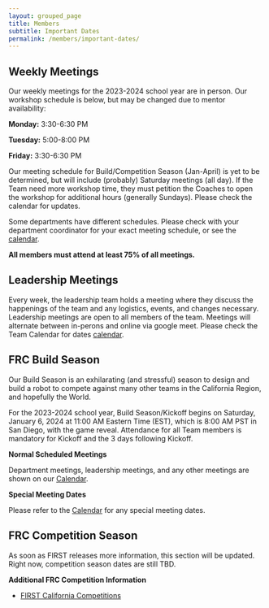 ```yaml
---
layout: grouped_page
title: Members
subtitle: Important Dates
permalink: /members/important-dates/
---
```


## Weekly Meetings

Our weekly meetings for the 2023-2024 school year are in person. Our workshop schedule is below, but may be changed due to mentor availability: 

**Monday:** 3:30-6:30 PM

**Tuesday:** 5:00-8:00 PM

**Friday:** 3:30-6:30 PM

Our meeting schedule for Build/Competition Season (Jan-April) is yet to be determined, but will include (probably) Saturday meetings (all day).  If the Team need more workshop time, they must petition the Coaches to open the workshop for additional hours (generally Sundays). Please check the calendar for updates. 

Some departments have different schedules. Please check with your department coordinator for your exact meeting schedule, or see the [calendar](http://team3128.org/members/calendar).

**All members must attend at least 75% of all meetings.** 


## Leadership Meetings

Every week, the leadership team holds a meeting where they discuss the happenings of the team and any logistics, events, and changes necessary. Leadership meetings are open to all members of the team. Meetings will alternate between in-perons and online via google meet. Please check the Team Calendar for dates [calendar](http://team3128.org/members/calendar).

<!--
**Leadership Tentative Self-Nominations Open:** May 4th, 2021

**Leadership Self-Nominations Close:** May 20th, 2021

**Election Day:** TBD, 2021
-->

## FRC Build Season

Our Build Season is an exhilarating (and stressful) season to design and build a robot to compete against many other teams in the California Region, and hopefully the World.

For the 2023-2024 school year, Build Season/Kickoff begins on Saturday, January 6, 2024 at 11:00 AM Eastern Time (EST), which is 8:00 AM PST in San Diego, with the game reveal. Attendance for all Team members is mandatory for Kickoff and the 3 days following Kickoff.

**Normal Scheduled Meetings**  

Department meetings, leadership meetings, and any other meetings are shown on our [Calendar](http://team3128.org/members/calendar).

**Special Meeting Dates**  

Please refer to the [Calendar](http://team3128.org/members/calendar) for any special meeting dates.

## FRC Competition Season

As soon as FIRST releases more information, this section will be updated. Right now, competition season dates are still TBD.

**Additional FRC Competition Information**
+ [FIRST California Competitions](http://cafirst.org/programs/first-robotics-competition/)
